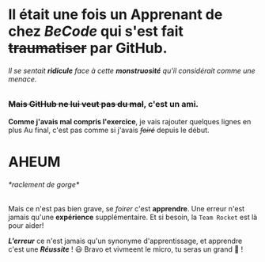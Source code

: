 # Il était une fois un **Apprenant** de chez _BeCode_ qui s'est fait ~~traumatiser~~ par GitHub.
###### Il se sentait **__ridicule__** face à cette **monstruosité** qu'il considérait comme une menace.
### **~~Mais GitHub ne lui veut pas du mal~~**, c'est un **ami**.


**__Comme j'avais mal compris l'exercice__**, je vais rajouter quelques lignes en plus
Au final, c'est pas comme si j'avais ~~_foiré_~~ depuis le début.

# AHEUM 
###### \*raclement de gorge*

Mais ce n'est pas bien grave, se *foirer* c'est **apprendre**.
Une erreur n'est jamais qu'une **expérience** supplémentaire.
Et si besoin, la `Team Rocket` est là pour aider!

**_L'erreur_** ce n'est jamais qu'un synonyme d'apprentissage, et apprendre c'est une **_Réussite_** ! :smiley:
Bravo et vivmeent le micro, tu seras un grand :dragon: ! 